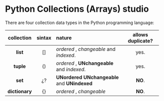 # Python Collections (Arrays) studio

There are four collection data types in the Python programming language:

|   collection   | sintax | nature                                           | allows duplicate? |
|:--------------:|:------:|:-------------------------------------------------|:-----------------:|
|    **list**    |   []   | _ordered_ , _changeable_ and _indexed_.          |       yes.        |
|   **tuple**    |   ()   | _ordered_ , **UNchangeable** and _indexed_.      |       yes.        |
|    **set**     |   ¿?   | **UNordered** **UNchangeable** and **UNindexed** |      **NO**.      |
| **dictionary** |   {}   | _ordered_ , _changeable_                         |      **NO**.      |
